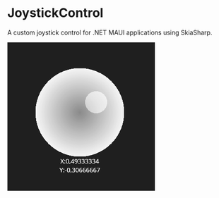 # JoystickControl 
A custom joystick control for .NET MAUI applications using SkiaSharp.

![Joystick Control](https://github.com/OldSharpy/JoystickControl/blob/master/Example.png?raw=true)
